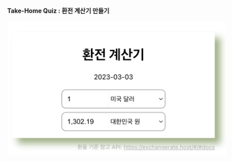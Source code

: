 #### Take-Home Quiz : 환전 계산기 만들기

<img src="https://raw.githubusercontent.com/jjugwen/exchange-calculator/fbfbb1348ddb0b25d6bdafe975621449f8252e93/assets/image01.png" width="600px">
